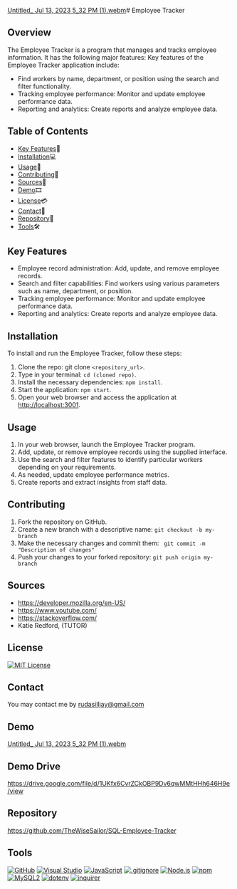 [Untitled_ Jul 13, 2023 5_32 PM (1).webm](https://github.com/TheWiseSailor/SQL-Employee-Tracker/assets/68026214/96df6e64-ada8-48b5-8228-497b08065af4)# Employee Tracker

## Overview

The Employee Tracker is a program that manages and tracks employee information. It has the following major features:
Key features of the Employee Tracker application include:

- Find workers by name, department, or position using the search and filter functionality.
- Tracking employee performance: Monitor and update employee performance data.
- Reporting and analytics: Create reports and analyze employee data.

## Table of Contents

- [Key Features](#key-features)🔑
- [Installation](#installation)💻
- [Usage](#usage)📲
- [Contributing](#contributing)📜
- [Sources](#sources)🔎
- [Demo](#Demo)🎞
- [License](#license)💳
- [Contact](#contact)📩
- [Repository](#repository)📂
- [Tools](#Tools)🛠

## Key Features <a name="key-features"></a>

- Employee record administration: Add, update, and remove employee records.
- Search and filter capabilities: Find workers using various parameters such as name, department, or position.
- Tracking employee performance: Monitor and update employee performance data.
- Reporting and analytics: Create reports and analyze employee data.

## Installation <a name="installation"></a>

To install and run the Employee Tracker, follow these steps: <br>

1.  Clone the repo: git clone `<repository_url>`.
2.  Type in your terminal: `cd (cloned repo)`.
3.  Install the necessary dependencies: `npm install`.
4.  Start the application: `npm start`.
5.  Open your web browser and access the application at [http://localhost:3001](http://localhost:3001).

## Usage <a name="usage"></a>

1. In your web browser, launch the Employee Tracker program.
2. Add, update, or remove employee records using the supplied interface.
3. Use the search and filter features to identify particular workers depending on your requirements.
4. As needed, update employee performance metrics.
5. Create reports and extract insights from staff data.

## Contributing <a name="contributing"></a>

1. Fork the repository on GitHub.
2. Create a new branch with a descriptive name: `git checkout -b my-branch`
3. Make the necessary changes and commit them: ` git commit -m "Description of changes"`
4. Push your changes to your forked repository: `git push origin my-branch`

## Sources<a name="Sources"></a>

- https://developer.mozilla.org/en-US/
- https://www.youtube.com/
- https://stackoverflow.com/
- Katie Redford, (TUTOR)

## License <a name="license"></a>

[![MIT License](https://img.shields.io/badge/License-MIT-yellow.svg)](https://opensource.org/licenses/MIT)

## Contact <a name="contact"></a>

You may contact me by rudasilljay@gmail.com

## Demo <a name="Demo"></a>
[Untitled_ Jul 13, 2023 5_32 PM (1).webm](https://github.com/TheWiseSailor/SQL-Employee-Tracker/assets/68026214/f1cc29b0-7110-45f8-a53e-c16917808879)

## Demo Drive
https://drive.google.com/file/d/1UKfx6CvrZCkOBP9Dv6qwMMtHHh646H9e/view
## Repository <a name="repository"></a>

https://github.com/TheWiseSailor/SQL-Employee-Tracker

## Tools<a name="Tools"></a>

[![GitHub](https://img.shields.io/badge/--181717?logo=github&logoColor=ffffff)](https://github.com/)
[![Visual Studio](https://badgen.net/badge/icon/visualstudio?icon=visualstudio&label)](https://visualstudio.microsoft.com)
[![JavaScript](https://badgen.net/badge/icon/javascript?icon=javascript&label)](https://www.javascript.com/)
[![.gitignore](https://badgen.net/badge/icon/git?icon=git&label)](https://git-scm.com/doc)
[![Node.js](https://badgen.net/badge/icon/nodejs?icon=nodejs&label)](https://nodejs.org/)
[![npm](https://badgen.net/badge/icon/npm?icon=npm&label)](https://npmjs.com/)
[![MySQL2](https://badgen.net/badge/icon/mysql2?icon=mysql&label)](https://www.npmjs.com/package/mysql2)
[![dotenv](https://badgen.net/badge/icon/dotenv?icon=terminal&label)](https://www.npmjs.com/package/dotenv)
[![inquirer](https://badgen.net/badge/icon/inquirer?icon=terminal&label)](https://www.npmjs.com/package/inquirer)
